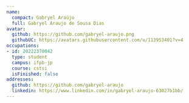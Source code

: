 ```yaml
---
name:
  compact: Gabryel Araújo
  full: Gabryel Araujo de Sousa Dias
avatar:
  github: https://github.com/gabryel-araujo.png
  githubUC: https://avatars.githubusercontent.com/u/113953401?v=4
occupations:
- id: 20222370042
  type: student
  campus: ifpb-jp
  course: cstsi
  isFinished: false
addresses:
  github: https://github.com/gabryel-araujo
  linkedin: https://www.linkedin.com/in/gabryel-araujo-63027b1bb/
---
```

